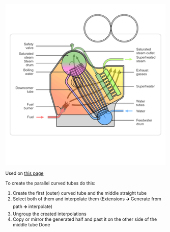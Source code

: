 ![The vector graphic](2-vectorized.svg)

Used on [this page](https://en.wikipedia.org/wiki/Water-tube_boiler)

To create the parallel curved tubes do this:
 1. Create the first (outer) curved tube and the middle straight tube
 2. Select both of them and interpolate them (Extensions 🡲 Generate from path 🡲 interpolate)
 3. Ungroup the created interpolations
 4. Copy or mirror the generated half and past it on the other side of the middle tube
Done

